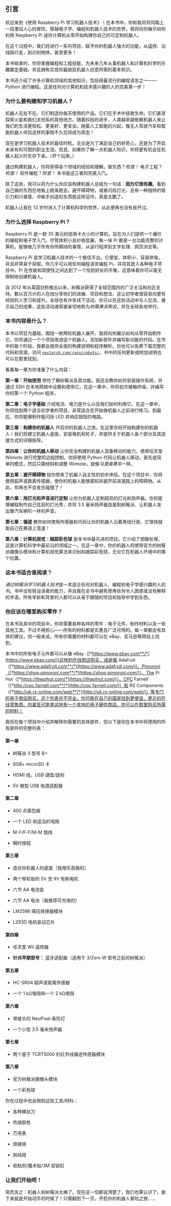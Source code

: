## 引言

欢迎来到《使用 Raspberry Pi 学习机器人技术》！在本书中，你和我将共同踏上一段激动人心的冒险，穿越电子学、编程和机器人技术的世界。我将向你展示如何利用 Raspberry Pi 迷你计算机从零开始构建你自己的可定制机器人。

在这个过程中，我们将进行一系列项目，赋予你的机器人强大的功能，从遥控、沿线路行走，到识别物体，甚至更多！

本书结束时，你将掌握编程和工程技能，为未来几年从事机器人和计算机科学的乐趣奠定基础，并且拥有实现你最疯狂机器人创意所需的基本知识。

本书还介绍了许多计算机领域的其他知识，包括用最流行的编程语言之一——Python 进行编程。这是任何对计算机和技术感兴趣的人的完美第一步！

### 为什么要构建和学习机器人？

机器人无处不在。它们制造你每天使用的产品。它们在手术中拯救生命。它们甚至探索火星和我们太阳系的其他地方。随着科技的进步，人类越来越依赖机器人来让我们的生活更轻松、更美好、更安全。随着人工智能的兴起，像无人驾驶汽车和智能机器人伴侣这样的事物不久后将成为常态！

现在是学习机器人技术的最佳时机，无论是为了满足自己的好奇心，还是为了开启未来有利可图的职业生涯。而且，如果你了解一点机器人知识，你将更有机会在机器人起义时生存下来。（开个玩笑。）

通过构建机器人，你将获得各个领域的经验和理解。做东西？*检查！* 电子工程？*检查！* 软件编程？*检查！* 本书是这三者的完美入门。

除了这些，我可以将为什么你应该构建机器人总结为一句话：**因为它很有趣**。看到自己做的东西在地板上跑来跑去，避开障碍物，或者闪烁灯光，总有一种独特的吸引力和兴奋感，*你*亲手创造的东西能这样运作，真是太酷了。

机器人让我在 13 岁时进入了计算机科学的世界，从此便再也没有放开过。

### 为什么选择 Raspberry Pi？

Raspberry Pi 是一款 35 美元的信用卡大小的计算机，旨在为人们提供一个廉价的编程和电子学入门。尽管体积小且价格低廉，每一块 Pi 都是一台功能完整的计算机，能够做几乎所有你所期待的事情，从运行程序到文字处理、网页浏览等。

Raspberry Pi 是学习机器人技术的一个极佳平台。它便宜、体积小、容易供电，并且非常易于获取。你几乎可以用任何编程语言编程 Pi，并将其嵌入各种电子项目中。Pi 在性能和简便性之间达到了一个恰到好处的平衡，这意味着你可以毫无限制地创建机器人。

自 2012 年从英国剑桥推出以来，树莓派获得了全球范围内的广泛关注和社区支持。数以百万计的人在线分享他们的进展、项目和想法，这让初学者很容易向更有经验的人学习和提升。全球也有许多线下活动，你可以在这些活动中与人交流、展示自己的成果，这些活动通常被亲切地称为*树莓果派聚会*，并在全球各地举行。

### 本书内容是什么？

本书以项目为基础，围绕一款两轮机器人展开，我将向你展示如何从零开始制作它。你将通过一个个项目改进这个机器人，添加新部件并编写新功能的代码。在书中的每个阶段，我都会提供全面的构建说明和程序解析。你也可以免费下载完整的代码和资源，访问 *[`nostarch.com/raspirobots/`](https://nostarch.com/raspirobots/)*。书中的任何更新或附加说明也可以在那里找到。

看看每一章为你准备了什么内容：

**第一章：开始使用** 带你了解树莓派及其功能。我还会教你如何安装操作系统，并通过 SSH 在本地网络中设置和使用它。在这一章中，你将初次接触终端，并编写你的第一个 Python 程序。

**第二章：电子学基础** 介绍电流、电力是什么以及我们如何利用它。在这一章中，你将找到两个适合初学者的项目，非常适合在开始做机器人之前进行练习。到最后，你将能够制作能闪烁 LED 并响应按钮的电路。

**第三章：构建你的机器人** 开启你的机器人之旅。在这里你将开始构建你的机器人！我们将建立机器人底座，安装电机和轮子，并提供关于机器人各个部分及其连接方式的详细指导。

**第四章：让你的机器人移动** 让你完全构建的机器人具备移动的能力，使用任天堂 Wiimote 进行完整的远程控制。你将使用 Python 代码让机器人移动，首先是简单的模式，然后只需倾斜和调整 Wiimote，就像*马里奥赛车*一样。

**第五章：避开障碍物** 给你带来了机器人自主性的初步体验。在这个项目中，你将使用超声波距离传感器，使你的机器人能够感知并避开前进道路上的障碍物。从此，你再也不会发生碰撞了！

**第六章：用灯光和声音进行定制** 让你为机器人定制超亮的灯光和扬声器。你将能够编程制作自己炫目的灯光秀，并将 3.5 毫米扬声器连接到树莓派，让机器人发出像汽车喇叭一样的声音。

**第七章：循迹** 教你如何使用传感器和代码让你的机器人沿着黑线行驶。它很快就能自己在赛道上竞速！

**第八章：计算机视觉：跟踪彩色球** 是本书中最先进的项目，它介绍了图像处理，这是计算机科学中最前沿的领域之一。在这一章中，你的机器人将使用官方的树莓派摄像头模块和计算机视觉算法来识别和跟踪彩色球，无论它在机器人环境中的哪个位置。

### 这本书适合谁阅读？

*通过树莓派学习机器人技术*是一本适合任何对机器人、编程和电子学感兴趣的人的书。书中没有假设读者的能力，并且我在全书中避免使用任何令人困惑或没有解释的术语。所有年龄和背景的人都可以从易于跟随的项目和指导中学到东西。

### 你应该在哪里购买零件？

在本书及其中的项目中，你将需要各种各样的零件：电子元件、制作材料以及一些其他工具。不过不用担心——所有的材料都是实惠且广泛可用的。每一章都会有具体的建议，但一般来说，所有你需要的材料都可以在 eBay、亚马逊等网站上找到。

本书中的所有电子元件都可以从像 eBay（[*https://www.ebay.com**/*](https://www.ebay.com/))这样的在线商店购买，或是像 Adafruit（[*https://www.adafruit.com**/*](https://www.adafruit.com/))、Pimoroni（[*https://shop.pimoroni.com**/*](https://shop.pimoroni.com/)）、The Pi Hut（[*https://thepihut.com/*](https://thepihut.com/)）、CPC Farnell（[*http://cpc.farnell.com**/*](http://cpc.farnell.com/)）和 RS Components（[*http://uk.rs-online.com/web**/*](http://uk.rs-online.com/web/)）等专门的电子商店购买。这个列表并不完全，你可能在自己的国家找到更便宜、更近的在线零售商。你甚至可能幸运地有一个本地的电子硬件商店，你可以在那里购买所需的材料！

我将在每个项目中介绍并解释你需要的具体部件，但以下是你在本书中将使用的所有部件的完整列表：

#### **第一章**

+   树莓派 3 型号 B+

+   8GB+ microSD 卡

+   HDMI 线，USB 键盘/鼠标

+   5V 微型 USB 电源适配器

#### **第二章**

+   400 点面包板

+   一个 LED 和适当的电阻

+   M-F/F-F/M-M 跳线

+   瞬时按钮

#### **第三章**

+   适合你机器人的底盘（我用乐高做的）

+   两个带轮胎的 5V 至 9V 有刷电机

+   六节 AA 电池盒

+   六节 AA 电池（我推荐可充电的）

+   LM2596 降压转换器模块

+   L293D 电机驱动芯片

#### **第四章**

+   任天堂 Wii 遥控器

+   **针对早期型号：** 蓝牙适配器（适用于 3/Zero W 型号之前的树莓派）

#### **第五章**

+   HC-SR04 超声波距离传感器

+   一个 1 kΩ电阻和一个 2 kΩ电阻

#### **第六章**

+   带接头的 NeoPixel 条形灯

+   一个小型 3.5 毫米扬声器

#### **第七章**

+   两个基于 TCRT5000 的红外线循迹传感器模块

#### **第八章**

+   官方树莓派摄像头模块

+   一个彩色球

你在过程中也会用到这些工具/材料：

+   各种螺丝刀

+   热熔胶枪

+   万用表

+   焊接铁

+   剥线钳

+   软粘剂/魔术贴/3M 双锁扣

### 让我们开始吧！

简而言之：机器人和树莓派太棒了。现在这一切都说清楚了，我们也算认识了，接下来就是开始动手的时候了！只需翻到下一页，开启你的机器人冒险之旅……
